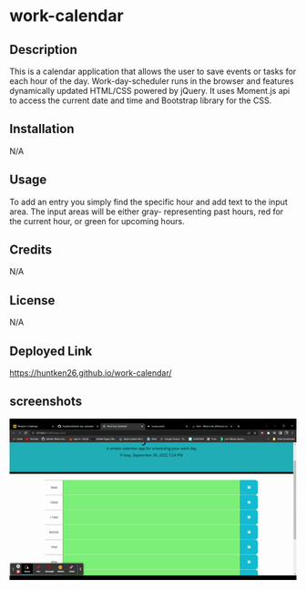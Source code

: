 # work-calendar

## Description

This is a calendar application that allows the user to save events or tasks for each hour of the day. Work-day-scheduler runs in the browser and features dynamically updated HTML/CSS powered by jQuery. It uses Moment.js api to access the current date and time and Bootstrap library for the CSS.

## Installation

N/A

## Usage

To add an entry you simply find the specific hour and add text to the input area. The input areas will be either gray- representing past hours, red for the current hour, or green for upcoming hours.

## Credits

N/A

## License

N/A


## Deployed Link
https://huntken26.github.io/work-calendar/
## screenshots

![Alt Text](Assets\Images\screencastify.gif)
